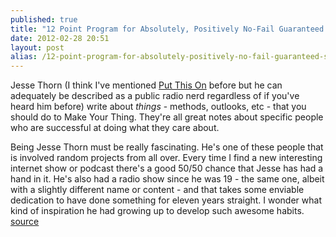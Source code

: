 ```yaml
---
published: true
title: "12 Point Program for Absolutely, Positively No-Fail Guaranteed Success"
date: 2012-02-28 20:51
layout: post
alias: /12-point-program-for-absolutely-positively-no-fail-guaranteed-success.html
---
```

Jesse Thorn (I think I&apos;ve mentioned [Put This On](http://putthison.com/) before but he can adequately be described as a public radio nerd regardless of if you&apos;ve heard him before) write about *things* - methods, outlooks, etc - that you should do to Make Your Thing. They&apos;re all great notes about specific people who are successful at doing what they care about.

Being Jesse Thorn must be really fascinating. He&apos;s one of these people that is involved random projects from all over. Every time I find a new interesting internet show or podcast there&apos;s a good 50/50 chance that Jesse has had a hand in it. He&apos;s also had a radio show since he was 19 - the same one, albeit with a slightly different name or content - and that takes some enviable dedication to have done something for eleven years straight. I wonder what kind of inspiration he had growing up to develop such awesome habits.
<br /><a href="http://transom.org/?p=24153">source</a>
